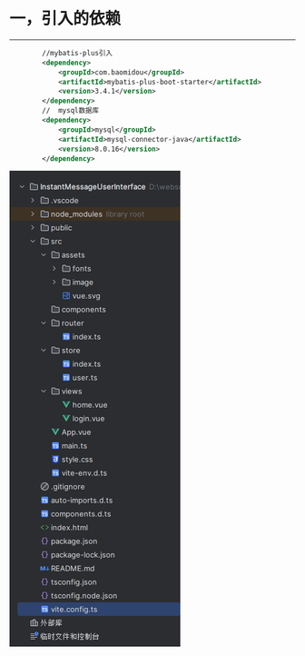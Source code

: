 # 一，引入的依赖

---

```xml
		//mybatis-plus引入
		<dependency>
            <groupId>com.baomidou</groupId>
            <artifactId>mybatis-plus-boot-starter</artifactId>
            <version>3.4.1</version>
        </dependency>
		//	mysql数据库
        <dependency>
            <groupId>mysql</groupId>
            <artifactId>mysql-connector-java</artifactId>
            <version>8.0.16</version>
        </dependency>
```



![](https://raw.githubusercontent.com/lpcjack/typora-message/main/assets/202401131415880.png)
